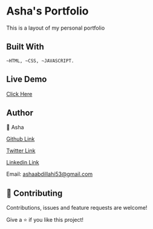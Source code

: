 # Asha's Portfolio

This is a layout of my personal portfolio

## Built With
`
~HTML,
~CSS,
~JAVASCRIPT.
`
## Live Demo
[Click Here](https://asha-chat.herokuapp.com/signup)

## Author
👤 Asha

[Github  Link](https://github.com/Ashah15)

[Twitter  Link](https://twitter.com/AshaAbdullahi13)

[Linkedin  Link](https://www.linkedin.com/in/ashaabdullahi/)

Email: ashaabdillahi53@gmail.com

## 🤝 Contributing
Contributions, issues and feature requests are welcome!


Give a ⭐️ if you like this project!

